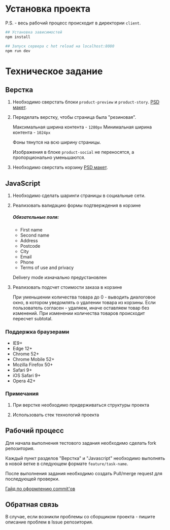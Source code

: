 # Установка проекта

P.S. - весь рабочий процесс происходит в директории `client`.

``` bash
## Установка зависимостей
npm install

## Запуск сервера с hot reload на localhost:8080
npm run dev

```

# Техническое задание

## Верстка

1. Необходимо сверстать блоки `product-preview` и `product-story`. [PSD макет](https://goo.gl/OesXm3).

2. Переделать верстку, чтобы страница была "резиновая".

   Максимальная ширина контента - `1280px`
   Минимальная ширина контента - `1024px`

   Фоны тянутся на всю ширину страницы.

   Изображения в блоке `product-social` не переносятся, а пропорционально
   уменьшаются.

3. Необходимо сверстать корзину [PSD макет](https://goo.gl/RgvJGo).

## JavaScript

1. Необходимо сделать шаринги страницы в социальные сети.

2. Реализовать валидацию формы подтверждения в корзине 

   ##### Обязательные поля:
   * First name
   * Second name
   * Address
   * Postcode
   * City
   * Email
   * Phone
   * Terms of use and privacy

   Delivery mode изначально предустановлен

3. Реализовать подсчет стоимости заказа в корзине

   При уменьшении количества товара до 0 - выводить диалоговое окно, в котором
   уведомлять о удалении товара из корзины. Если пользователь согласен - удаляем,
   иначе оставляем товар без изменений.
   При изменении количества товаров происходит пересчет subtotal.

### Поддержка браузерами

- IE9+
- Edge 12+
- Chrome 52+
- Chrome Mobile 52+
- Mozilla Firefox 50+
- Safari 9+
- iOS Safari 9+
- Opera 42+

### Примечания

1. При верстке необходимо придерживаться структуры проекта

2. Использовать стек технологий проекта

## Рабочий процесс

Для начала выполнения тестового задания необходимо сделать fork репозитория.

Каждый пункт разделов "Верстка" и "Javascript" необходимо выполнять в новой
ветке в следующем формате `feature/task-name`.

После выполнения задания необходимо создать Pull/merge request для последующей
проверки.

[Гайд по оформлению commit'ов](https://gist.github.com/stephenparish/9941e89d80e2bc58a153#format-of-the-commit-message)

## Обратная связь

В случае, если возникли проблемы со сборщиком проекта - пишите описание проблем
в Issue репозитория.
